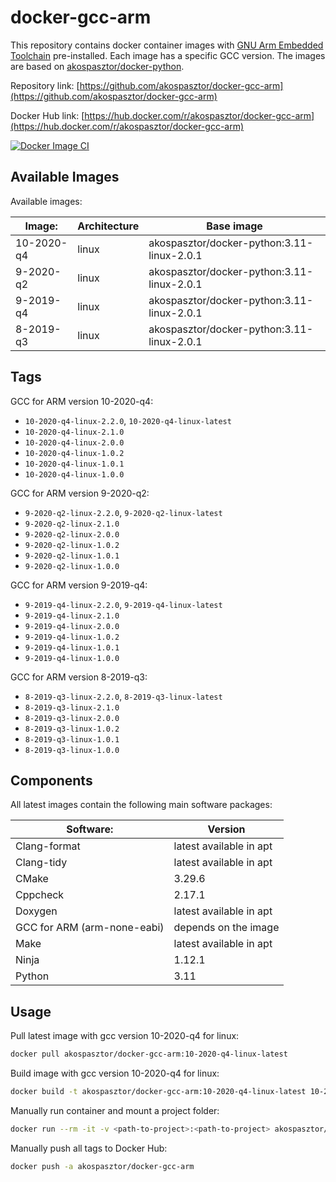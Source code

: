 # docker-gcc-arm

This repository contains docker container images with
[GNU Arm Embedded Toolchain](https://developer.arm.com/tools-and-software/open-source-software/developer-tools/gnu-toolchain/gnu-rm)
pre-installed. Each image has a specific GCC version. The images are based on
[akospasztor/docker-python](https://github.com/akospasztor/docker-python).

Repository link:
[https://github.com/akospasztor/docker-gcc-arm](https://github.com/akospasztor/docker-gcc-arm)

Docker Hub link:
[https://hub.docker.com/r/akospasztor/docker-gcc-arm](https://hub.docker.com/r/akospasztor/docker-gcc-arm)

[![Docker Image CI](https://github.com/akospasztor/docker-gcc-arm/actions/workflows/ci-docker-image.yml/badge.svg)](https://github.com/akospasztor/docker-gcc-arm/actions/workflows/ci-docker-image.yml)

## Available Images

Available images:

| Image:     | Architecture | Base image                                 |
| ---------- | ------------ | ------------------------------------------ |
| 10-2020-q4 | linux        | akospasztor/docker-python:3.11-linux-2.0.1 |
| 9-2020-q2  | linux        | akospasztor/docker-python:3.11-linux-2.0.1 |
| 9-2019-q4  | linux        | akospasztor/docker-python:3.11-linux-2.0.1 |
| 8-2019-q3  | linux        | akospasztor/docker-python:3.11-linux-2.0.1 |

## Tags

GCC for ARM version 10-2020-q4:

- `10-2020-q4-linux-2.2.0`, `10-2020-q4-linux-latest`
- `10-2020-q4-linux-2.1.0`
- `10-2020-q4-linux-2.0.0`
- `10-2020-q4-linux-1.0.2`
- `10-2020-q4-linux-1.0.1`
- `10-2020-q4-linux-1.0.0`

GCC for ARM version 9-2020-q2:

- `9-2020-q2-linux-2.2.0`, `9-2020-q2-linux-latest`
- `9-2020-q2-linux-2.1.0`
- `9-2020-q2-linux-2.0.0`
- `9-2020-q2-linux-1.0.2`
- `9-2020-q2-linux-1.0.1`
- `9-2020-q2-linux-1.0.0`

GCC for ARM version 9-2019-q4:

- `9-2019-q4-linux-2.2.0`, `9-2019-q4-linux-latest`
- `9-2019-q4-linux-2.1.0`
- `9-2019-q4-linux-2.0.0`
- `9-2019-q4-linux-1.0.2`
- `9-2019-q4-linux-1.0.1`
- `9-2019-q4-linux-1.0.0`

GCC for ARM version 8-2019-q3:

- `8-2019-q3-linux-2.2.0`, `8-2019-q3-linux-latest`
- `8-2019-q3-linux-2.1.0`
- `8-2019-q3-linux-2.0.0`
- `8-2019-q3-linux-1.0.2`
- `8-2019-q3-linux-1.0.1`
- `8-2019-q3-linux-1.0.0`

## Components

All latest images contain the following main software packages:

| Software:                   | Version                 |
| --------------------------- | ----------------------- |
| Clang-format                | latest available in apt |
| Clang-tidy                  | latest available in apt |
| CMake                       | 3.29.6                  |
| Cppcheck                    | 2.17.1                  |
| Doxygen                     | latest available in apt |
| GCC for ARM (arm-none-eabi) | depends on the image    |
| Make                        | latest available in apt |
| Ninja                       | 1.12.1                  |
| Python                      | 3.11                    |

## Usage

Pull latest image with gcc version 10-2020-q4 for linux:

```bash
docker pull akospasztor/docker-gcc-arm:10-2020-q4-linux-latest
```

Build image with gcc version 10-2020-q4 for linux:

```bash
docker build -t akospasztor/docker-gcc-arm:10-2020-q4-linux-latest 10-2020-q4/linux/
```

Manually run container and mount a project folder:

```bash
docker run --rm -it -v <path-to-project>:<path-to-project> akospasztor/docker-gcc-arm:10-2020-q4-linux-latest
```

Manually push all tags to Docker Hub:

```bash
docker push -a akospasztor/docker-gcc-arm
```
